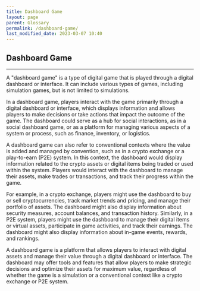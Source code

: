 ```yaml
---
title: Dashboard Game
layout: page
parent: Glossary
permalink: /dashboard-game/
last_modified_date: 2023-03-07 10:40
---
```



## Dashboard Game
----------------

A "dashboard game" is a type of digital game that is played through a digital dashboard or interface. It can include various types of games, including simulation games, but is not limited to simulations.

In a dashboard game, players interact with the game primarily through a digital dashboard or interface, which displays information and allows players to make decisions or take actions that impact the outcome of the game. The dashboard could serve as a hub for social interactions, as in a social dashboard game, or as a platform for managing various aspects of a system or process, such as finance, inventory, or logistics.

A dashboard game can also refer to conventional contexts where the value is added and managed by convention, such as in a crypto exchange or a play-to-earn (P2E) system. In this context, the dashboard would display information related to the crypto assets or digital items being traded or used within the system. Players would interact with the dashboard to manage their assets, make trades or transactions, and track their progress within the game.

For example, in a crypto exchange, players might use the dashboard to buy or sell cryptocurrencies, track market trends and pricing, and manage their portfolio of assets. The dashboard might also display information about security measures, account balances, and transaction history. Similarly, in a P2E system, players might use the dashboard to manage their digital items or virtual assets, participate in game activities, and track their earnings. The dashboard might also display information about in-game events, rewards, and rankings.

A dashboard game is a platform that allows players to interact with digital assets and manage their value through a digital dashboard or interface. The dashboard may offer tools and features that allow players to make strategic decisions and optimize their assets for maximum value, regardless of whether the game is a simulation or a conventional context like a crypto exchange or P2E system.

